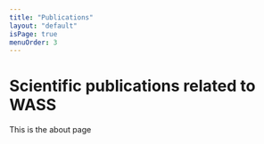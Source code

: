 ```yaml
---
title: "Publications"
layout: "default"
isPage: true
menuOrder: 3
---
```


# Scientific publications related to WASS

This is the about page

